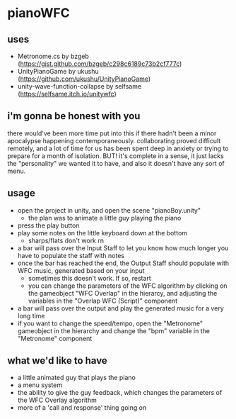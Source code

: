 # pianoWFC
## uses
- Metronome.cs by bzgeb (https://gist.github.com/bzgeb/c298c6189c73b2cf777c)
- UnityPianoGame by ukushu (https://github.com/ukushu/UnityPianoGame)
- unity-wave-function-collapse by selfsame (https://selfsame.itch.io/unitywfc)

## i'm gonna be honest with you
there would've been more time put into this if there hadn't been a minor apocalypse happening contemporaneously. collaborating proved difficult remotely, and a lot of time for us has been spent deep in anxiety or trying to prepare for a month of isolation. BUT! it's complete in a sense, it just lacks the "personality" we wanted it to have, and also it doesn't have any sort of menu.

## usage
- open the project in unity, and open the scene "pianoBoy.unity"
  - the plan was to animate a little guy playing the piano
- press the play button
- play some notes on the little keyboard down at the bottom
  - sharps/flats don't work rn
- a bar will pass over the Input Staff to let you know how much longer you have to populate the staff with notes
- once the bar has reached the end, the Output Staff should populate with WFC music, generated based on your input
  - sometimes this doesn't work. If so, restart
  - you can change the parameters of the WFC algorithm by clicking on the gameobject "WFC Overlap" in the hierarcy, and adjusting the variables in the "Overlap WFC (Script)" component
- a bar will pass over the output and play the generated music for a very long time
- if you want to change the speed/tempo, open the "Metronome" gameobject in the hierarchy and change the "bpm" variable in the "Metronome" component

## what we'd like to have
- a little animated guy that plays the piano
- a menu system
- the ability to give the guy feedback, which changes the parameters of the WFC Overlay algorithm
- more of a 'call and response' thing going on

